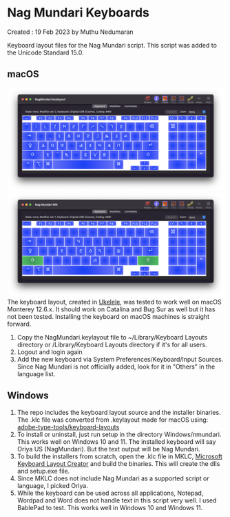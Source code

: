# Nag Mundari Keyboards

Created : 19 Feb 2023 by Muthu Nedumaran

Keyboard layout files for the Nag Mundari script. This script was added to the Unicode Standard 15.0.

## macOS
![macOS keylayout](https://raw.githubusercontent.com/murasu/nag-mundari-keyboards/main/images/macos.png)
![macOS keylayout shifted](https://raw.githubusercontent.com/murasu/nag-mundari-keyboards/main/images/macos-shift.png)
The keyboard layout, created in [Ukelele](https://software.sil.org/ukelele/), was tested to work well on macOS Monterey 12.6.x. It should work on Catalina and Bug Sur as well but it has not been tested. Installing the keyboard on macOS machines is straight forward.

1. Copy the NagMundari.keylayout file to ~/Library/Keyboard Layouts directory or /Library/Keyboard Layouts directory if it's for all users.
2. Logout and login again
3. Add the new keyboard via System Preferences/Keyboard/Input Sources. Since Nag Mundari is not officially added, look for it in "Others" in the language list.

## Windows

1. The repo includes the keyboard layout source and the installer binaries. The .klc file was converted from .keylayout made for macOS using: [adobe-type-tools/keyboard-layouts](https://github.com/adobe-type-tools/keyboard-layouts)
2. To install or uninstall, just run setup in the directory Windows/nmundari. This works well on Windows 10 and 11. The installed keyboard will say Oriya US (NagMundari). But the text output will be Nag Mundari.
3. To build the installers from scratch, open the .klc file in MKLC, [Microsoft Keyboard Layout Creator](https://www.microsoft.com/en-us/download/details.aspx?id=102134) and build the binaries. This will create the dlls and setup.exe file.
4. Since MKLC does not include Nag Mundari as a supported script or language, I picked Oriya. 
5. While the keyboard can be used across all applications, Notepad, Wordpad and Word does not handle text in this script very well. I used BablePad to test. This works well in Windows 10 and Windows 11.


